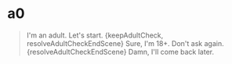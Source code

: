 # a0

> I'm an adult. Let's start. {keepAdultCheck, resolveAdultCheckEndScene}
> Sure, I'm 18+. Don't ask again. {resolveAdultCheckEndScene}
> Damn, I'll come back later.





































































